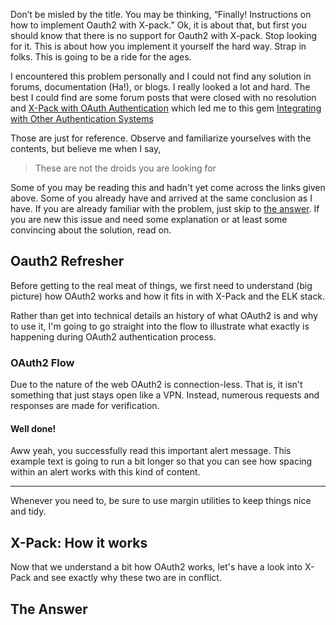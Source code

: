 Don’t be misled by the title. You may be thinking, “Finally! Instructions on how to implement Oauth2 with X-pack.” Ok, it is about that, but first you should know that there is no support for Oauth2 with X-pack. Stop looking for it. This is about how you implement it yourself the hard way. Strap in folks. This is going to be a ride for the ages.

I encountered this problem personally and I could not find any solution in forums, documentation (Ha!), or blogs. I really 
looked a lot and hard. The best I could find are some forum posts that were closed with no resolution and 
[X-Pack with OAuth Authentication](https://discuss.elastic.co/t/x-pack-with-oauth-authentication/72015/2) which led me to this
gem [Integrating with Other Authentication Systems](https://www.elastic.co/guide/en/x-pack/current/custom-realms.html)

Those are just for reference. Observe and familiarize yourselves with the contents, but believe me when I say, 
> These are not the droids you are looking for

Some of you may be reading this and hadn't yet come across the links given above. Some of you already have and arrived at the
same conclusion as I have. If you are already familiar with the problem, just skip to [the answer](#the-answer). If you are new
this issue and need some explanation or at least some convincing about the solution, read on.

## Oauth2 Refresher

Before getting to the real meat of things, we first need to understand (big picture) how OAuth2 works and how it fits in with X-Pack and the ELK stack.

Rather than get into technical details an history of what OAuth2 is and why to use it, I'm going to go straight into the flow to illustrate what exactly is happening during OAuth2 authentication process.

### OAuth2 Flow

Due to the nature of the web OAuth2 is connection-less. That is, it isn't something that just stays open like a VPN. Instead, numerous requests and responses are made for verification.

<div class="alert alert-warning" role="alert">
  <h4 class="alert-heading">Well done!</h4>
  <p>Aww yeah, you successfully read this important alert message. This example text is going to run a bit longer so that you can see how spacing within an alert works with this kind of content.</p>
  <hr>
  <p class="mb-0">Whenever you need to, be sure to use margin utilities to keep things nice and tidy.</p>
</div>

## X-Pack: How it works

Now that we understand a bit how OAuth2 works, let's have a look into X-Pack and see exactly why these two are in conflict.

## The Answer


